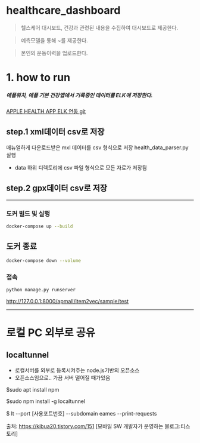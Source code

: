 # healthcare_dashboard
> 헬스케어 대시보드, 건강과 관련된 내용을 수집하여 대시보드로 제공한다.

> 예측모델을 통해 ~를 제공한다.
 
> 본인의 운동이력을 업로드한다.

# 1. how to run

##### 애플워치, 애플 기본 건강앱에서 기록중인 데이터를 ELK에 저장한다.

[APPLE HEALTH APP ELK 연동 git](https://github.com/markwk/qs_ledger/tree/master/apple_health)

## step.1 xml데이터 csv로 저장
매뉴얼하게 다운로드받은 mxl 데이터를 csv 형식으로 저장
health_data_parser.py 실행
- data 하위 디렉토리에 csv 파일 형식으로 모든 자료가 저장됨

## step.2 gpx데이터 csv로 저장

--- 

### 도커 빌드 및 실행
~~~sh
docker-compose up --build
~~~
## 도커 종료
~~~sh
docker-compose down --volume
~~~

### 접속


~~~sh
python manage.py runserver
~~~
http://127.0.0.1:8000/apmall/item2vec/sample/test

--- 


# 로컬 PC 외부로 공유
## localtunnel 


- 로컬서버를 외부로 등록시켜주는 node.js기반의 오픈소스
- 오픈소스임으로.. 가끔 서버 떨어질 때가있음

$sudo apt install npm

$sudo npm install -g localtunnel

$ lt --port [사용포트번호] --subdomain eames --print-requests

출처: https://kibua20.tistory.com/151 [모바일 SW 개발자가 운영하는 블로그:티스토리]
